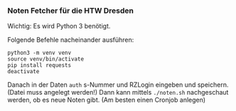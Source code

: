 ### Noten Fetcher für die HTW Dresden

Wichtig: Es wird Python 3 benötigt. 

Folgende Befehle nacheinander ausführen:

```
python3 -m venv venv
source venv/bin/activate
pip install requests
deactivate
```

Danach in der Daten ```auth``` s-Nummer und RZLogin eingeben und speichern. (Datei muss angelegt werden!) 
Dann kann mittels ```./noten.sh``` nachgeschaut werden, ob es neue Noten gibt. (Am besten einen Cronjob anlegen)
